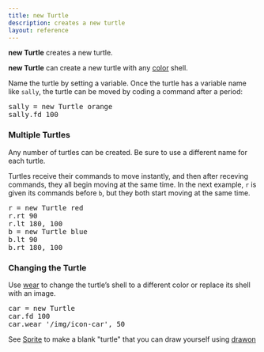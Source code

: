 ```yaml
---
title: new Turtle
description: creates a new turtle
layout: reference
---
```


**new Turtle** creates a new turtle.

**new Turtle** can create a new turtle with any [color](colors.html) shell. 

Name the turtle by setting a variable.  Once the turtle has a variable
name like `sally`, the turtle can be moved by coding a command after
a period:

<pre class="jumbo">
sally = new Turtle <span data-dfnup="optional color">orange</span>
sally<span data-dfn="command after a dot">.fd 100</span>
</pre>

<script type="demo">
sally = null
setup ->
  remove sally
demo ->
  sally = new Turtle orange
  pause 1
  sally.label 'sally', 'left'
  turtle.label 'original turtle', 'right'
</script>

### Multiple Turtles

Any number of turtles can be created.  Be sure to use a different
name for each turtle.

Turtles receive their commands to move instantly, and then
after receving commands, they all begin moving at the same time.
In the next example, `r` is given its commands before
`b`, but they both start moving at the same time.

<pre>
<span data-dfnright="r commands">r = new Turtle red
r.rt 90
r.lt 180, 100</span>
<span data-dfnright="b commands">b = new Turtle blue
b.lt 90
b.rt 180, 100</span>
</pre>

### Changing the Turtle

Use [wear](wear.html) to change the turtle’s shell to a different color or replace its shell with an image.

<pre class="jumbo">
car = new Turtle
car.fd 100
car.wear '/img/icon-car', 50
</pre>

See [Sprite](sprite.html) to make a blank "turtle" that you can draw yourself using [drawon](drawon.html)
